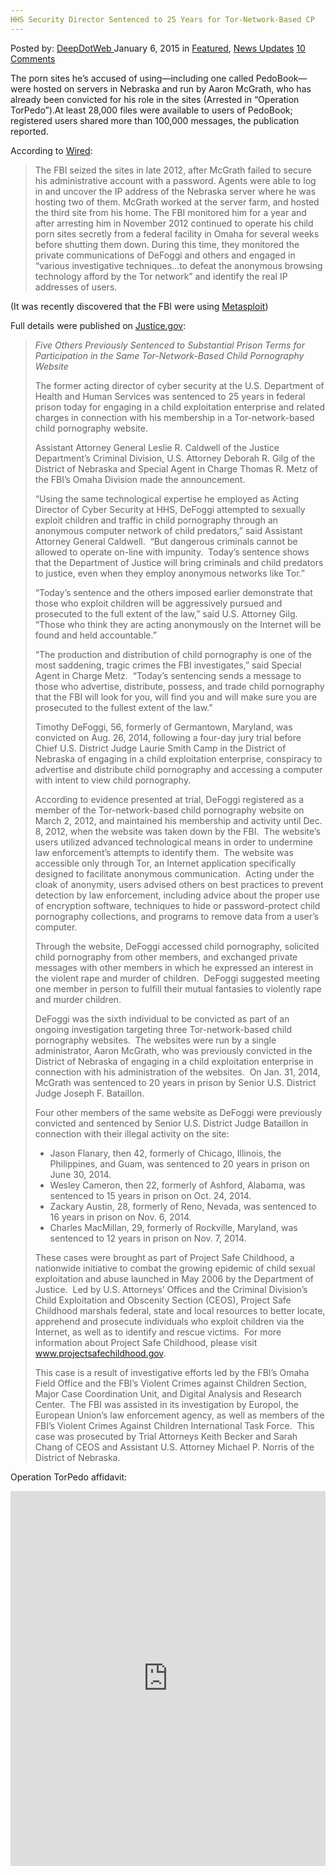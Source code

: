 ```yaml
---
HHS Security Director Sentenced to 25 Years for Tor-Network-Based CP
---
```

<article class="post-listing post-8733 post type-post status-publish format-standard has-post-thumbnail hentry  tag-2528 tag-cp tag-director tag-hhs tag-security tag-sentenced networkbased tag-years">
    <div class="post-inner">
        <span>Posted by: <a href="https://www.deepdotweb.com/author/admin/" title="">DeepDotWeb </a></span>
    <span>January 6, 2015</span>
    <span>in <a href="https://www.deepdotweb.com/category/deepdot-news/" rel="category tag">Featured</a>, <a href="https://www.deepdotweb.com/category/news-updates/" rel="category tag">News Updates</a></span>
    <span><a href="https://www.deepdotweb.com/2015/01/06/sentenced-to-25-tor-network-cp/#comments">10 Comments</a></span>
    </p>
    <div class="clear"></div>
    <div class="entry">
    <p>The porn sites he’s accused of using—including one called PedoBook—were hosted on servers in Nebraska and run by Aaron McGrath, who has already been convicted for his role in the sites (Arrested in &#8220;Operation TorPedo&#8221;).At least 28,000 files were available to users of PedoBook; registered users shared more than 100,000 messages, the publication reported.</p>
    <p>According to <a href="http://www.wired.com/2014/08/federal-cybersecurity-director-guilty-child-porn-charges/">Wired</a>:</p>
    <blockquote><p>The FBI seized the sites in late 2012, after McGrath failed to secure his administrative account with a password. Agents were able to log in and uncover the IP address of the Nebraska server where he was hosting two of them. McGrath worked at the server farm, and hosted the third site from his home. The FBI monitored him for a year and after arresting him in November 2012 continued to operate his child porn sites secretly from a federal facility in Omaha for several weeks before shutting them down. During this time, they monitored the private communications of DeFoggi and others and engaged in “various investigative techniques…to defeat the anonymous browsing technology afford by the Tor network” and identify the real IP addresses of users.</p></blockquote>
    <p>(It was recently discovered that the FBI were using <a href="http://www.wired.com/2014/12/fbi-metasploit-tor/" target="_blank">Metasploit</a>)</p>
    <p>Full details were published on <a href="http://www.justice.gov/opa/pr/former-acting-hhs-cyber-security-director-sentenced-25-years-prison-engaging-child">Justice.gov</a>:</p>
    <blockquote>
    <p class="rtecenter"><em>Five Others Previously Sentenced to Substantial Prison Terms for Participation in the Same Tor-Network-Based Child Pornography Website</em></p>
    <p>The former acting director of cyber security at the U.S. Department of Health and Human Services was sentenced to 25 years in federal prison today for engaging in a child exploitation enterprise and related charges in connection with his membership in a Tor-network-based child pornography website.</p>
    <p>Assistant Attorney General Leslie R. Caldwell of the Justice Department’s Criminal Division, U.S. Attorney Deborah R. Gilg of the District of Nebraska and Special Agent in Charge Thomas R. Metz of the FBI’s Omaha Division made the announcement.</p>
    <p>“Using the same technological expertise he employed as Acting Director of Cyber Security at HHS, DeFoggi attempted to sexually exploit children and traffic in child pornography through an anonymous computer network of child predators,” said Assistant Attorney General Caldwell.  “But dangerous criminals cannot be allowed to operate on-line with impunity.  Today’s sentence shows that the Department of Justice will bring criminals and child predators to justice, even when they employ anonymous networks like Tor.”</p>
    <p>“Today&#8217;s sentence and the others imposed earlier demonstrate that those who exploit children will be aggressively pursued and prosecuted to the full extent of the law,” said U.S. Attorney Gilg.  “Those who think they are acting anonymously on the Internet will be found and held accountable.”</p>
    <p>“The production and distribution of child pornography is one of the most saddening, tragic crimes the FBI investigates,” said Special Agent in Charge Metz.  “Today’s sentencing sends a message to those who advertise, distribute, possess, and trade child pornography that the FBI will look for you, will find you and will make sure you are prosecuted to the fullest extent of the law.”</p>
    <p>Timothy DeFoggi, 56, formerly of Germantown, Maryland, was convicted on Aug. 26, 2014, following a four-day jury trial before Chief U.S. District Judge Laurie Smith Camp in the District of Nebraska of engaging in a child exploitation enterprise, conspiracy to advertise and distribute child pornography and accessing a computer with intent to view child pornography.</p>
    <p>According to evidence presented at trial, DeFoggi registered as a member of the Tor-network-based child pornography website on March 2, 2012, and maintained his membership and activity until Dec. 8, 2012, when the website was taken down by the FBI.  The website’s users utilized advanced technological means in order to undermine law enforcement’s attempts to identify them.  The website was accessible only through Tor, an Internet application specifically designed to facilitate anonymous communication.  Acting under the cloak of anonymity, users advised others on best practices to prevent detection by law enforcement, including advice about the proper use of encryption software, techniques to hide or password-protect child pornography collections, and programs to remove data from a user’s computer.</p>
    <p>Through the website, DeFoggi accessed child pornography, solicited child pornography from other members, and exchanged private messages with other members in which he expressed an interest in the violent rape and murder of children.  DeFoggi suggested meeting one member in person to fulfill their mutual fantasies to violently rape and murder children.</p>
    <p>DeFoggi was the sixth individual to be convicted as part of an ongoing investigation targeting three Tor-network-based child pornography websites.  The websites were run by a single administrator, Aaron McGrath, who was previously convicted in the District of Nebraska of engaging in a child exploitation enterprise in connection with his administration of the websites.  On Jan. 31, 2014, McGrath was sentenced to 20 years in prison by Senior U.S. District Judge Joseph F. Bataillon.</p>
    <p>Four other members of the same website as DeFoggi were previously convicted and sentenced by Senior U.S. District Judge Bataillon in connection with their illegal activity on the site:</p>
    <ul>
    <li>Jason Flanary, then 42, formerly of Chicago, Illinois, the Philippines, and Guam, was sentenced to 20 years in prison on June 30, 2014.</li>
    <li>Wesley Cameron, then 22, formerly of Ashford, Alabama, was sentenced to 15 years in prison on Oct. 24, 2014.</li>
    <li>Zackary Austin, 28, formerly of Reno, Nevada, was sentenced to 16 years in prison on Nov. 6, 2014.</li>
    <li>Charles MacMillan, 29, formerly of Rockville, Maryland, was sentenced to 12 years in prison on Nov. 7, 2014.</li>
    </ul>
    <p>These cases were brought as part of Project Safe Childhood, a nationwide initiative to combat the growing epidemic of child sexual exploitation and abuse launched in May 2006 by the Department of Justice.  Led by U.S. Attorneys’ Offices and the Criminal Division’s Child Exploitation and Obscenity Section (CEOS), Project Safe Childhood marshals federal, state and local resources to better locate, apprehend and prosecute individuals who exploit children via the Internet, as well as to identify and rescue victims.  For more information about Project Safe Childhood, please visit <a href="http://www.projectsafechildhood.gov/">www.projectsafechildhood.gov</a>.</p>
    <p>This case is a result of investigative efforts led by the FBI’s Omaha Field Office and the FBI’s Violent Crimes against Children Section, Major Case Coordination Unit, and Digital Analysis and Research Center.  The FBI was assisted in its investigation by Europol, the European Union’s law enforcement agency, as well as members of the FBI’s Violent Crimes Against Children International Task Force.  This case was prosecuted by Trial Attorneys Keith Becker and Sarah Chang of CEOS and Assistant U.S. Attorney Michael P. Norris of the District of Nebraska.</p></blockquote>
    <p>Operation TorPedo affidavit:</p>
    <p><iframe width="100%" height="600" class="scribd_iframe_embed" src="https://www.scribd.com/embeds/251819383/content?start_page=1&amp;view_mode=scroll&amp;show_recommendations=true" data-auto-height="false" data-aspect-ratio="undefined" scrolling="no" id="doc_23790" frameborder="0"></iframe></p>
    </div>
    <span style="display:none"><a href="https://www.deepdotweb.com/tag/25/" rel="tag">25</a> <a href="https://www.deepdotweb.com/tag/cp/" rel="tag">cp</a> <a href="https://www.deepdotweb.com/tag/director/" rel="tag">director</a> <a href="https://www.deepdotweb.com/tag/hhs/" rel="tag">hhs</a>  <a href="https://www.deepdotweb.com/tag/sentenced/" rel="tag">sentenced</a> <a href="https://www.deepdotweb.com/tag/tornetworkbased/" rel="tag">tornetworkbased</a> <a href="https://www.deepdotweb.com/tag/years/" rel="tag">years</a></span> <span style="display:none" class="updated">2015-01-06</span>
    <div style="display:none" class="vcard author" itemprop="author" itemscope itemtype="http://schema.org/Person"><strong class="fn" itemprop="name">
    </div>
</article>


